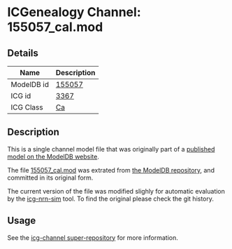 # ICGenealogy Channel: 155057\_cal.mod

## Details

Name | Description
---- | -----------
ModelDB id | [155057](http://senselab.med.yale.edu/ModelDB/ShowModel.cshtml?model=155057)
ICG id | [3367](http://icg.neurotheory.ox.ac.uk/channels/3/3367)
ICG Class | [Ca](http://icg.neurotheory.ox.ac.uk/channels/3)

## Description

This is a single channel model file that was originally part of a [published model on the ModelDB website](http://senselab.med.yale.edu/ModelDB/ShowModel.cshtml?model=155057).


The file [155057\_cal.mod](155057_cal.mod) was extrated from [the ModelDB repository](http://senselab.med.yale.edu/ModelDB/ShowModel.cshtml?model=155057), and committed in its original form.

The current version of the file was modified slighly for automatic evaluation by the [icg-nrn-sim](https://github.com/icgenealogy/icg-nrn-sim) tool. To find the original please check the git history.


## Usage

See the [icg-channel super-repository](https://github.com/icgenealogy/icg-channels) for more information.